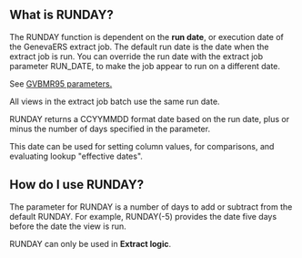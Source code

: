 
## What is RUNDAY?

The RUNDAY function is dependent on the **run date**, or execution date of the GenevaERS extract job. The default run date is the date when the extract job is run. You can override the run date with the extract job parameter RUN_DATE, to make the job appear to run on a different date.

See [GVBMR95 parameters.](../../GVBMR95_Parameter_File_Syntax.html)

All views in the extract job batch use the same run date.

RUNDAY returns a CCYYMMDD format date based on the run date, plus or minus the number of days specified in the parameter.

This date can be used for setting column values, for comparisons, and evaluating lookup "effective dates". 

## How do I use RUNDAY? 

The parameter for RUNDAY is a number of days to add or subtract from the default RUNDAY. For example, RUNDAY\(-5\) provides the date five days before the date the view is run.

RUNDAY can only be used in **Extract logic**.
